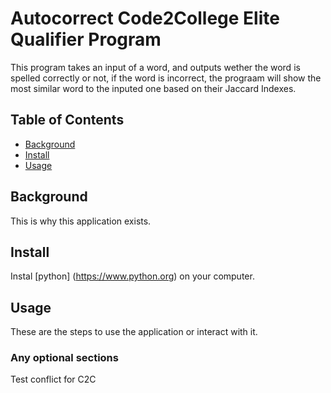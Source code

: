 # Autocorrect Code2College Elite Qualifier Program
This program takes an input of a word, and outputs wether the word is spelled correctly or not, if the word is incorrect, the prograam will show the most similar word to the inputed one based on their Jaccard Indexes.
## Table of Contents
- [Background](#background)
- [Install](#install)
- [Usage](#usage)
## Background
This is why this application exists.
## Install
Instal [python] (https://www.python.org) on your computer.
## Usage
These are the steps to use the application or interact with it.
### Any optional sections
Test conflict for C2C